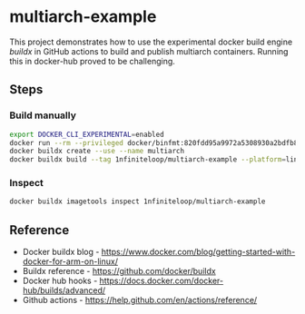 # multiarch-example

This project demonstrates how to use the experimental docker build engine
*buildx* in GitHub actions to build and publish multiarch containers. Running
this in docker-hub proved to be challenging.

## Steps

### Build manually

```bash
export DOCKER_CLI_EXPERIMENTAL=enabled
docker run --rm --privileged docker/binfmt:820fdd95a9972a5308930a2bdfb8573dd4447ad3
docker buildx create --use --name multiarch
docker buildx build --tag 1nfiniteloop/multiarch-example --platform=linux/arm,linux/arm64,linux/amd64 .
```

### Inspect

```bash
docker buildx imagetools inspect 1nfiniteloop/multiarch-example
```

## Reference

* Docker buildx blog - <https://www.docker.com/blog/getting-started-with-docker-for-arm-on-linux/>
* Buildx reference - <https://github.com/docker/buildx>
* Docker hub hooks - <https://docs.docker.com/docker-hub/builds/advanced/>
* Github actions - <https://help.github.com/en/actions/reference/>
